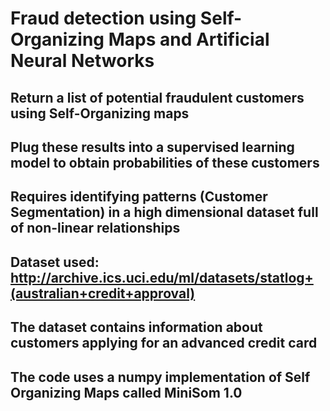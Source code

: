 # Fraud detection using Self-Organizing Maps and Artificial Neural Networks

## Return a list of potential fraudulent customers using Self-Organizing maps
## Plug these results into a supervised learning model to obtain probabilities of these customers
## Requires identifying patterns (Customer Segmentation) in a high dimensional dataset full of non-linear relationships
## Dataset used: http://archive.ics.uci.edu/ml/datasets/statlog+(australian+credit+approval)
## The dataset contains information about customers applying for an advanced credit card
## The code uses a numpy implementation of Self Organizing Maps called MiniSom 1.0
